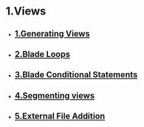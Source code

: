 # 1.Views

- ## [1.Generating Views ](./1.Generating%20Views/)
- ## [2.Blade Loops](./2.Blade%20Loops/)
- ## [3.Blade Conditional Statements ](./3.Blade%20Conditional%20Statements/)
- ## [4.Segmenting views ](./4.Segmenting%20views/)
- ## [5.External File Addition](./5.External%20File%20Addition/)
